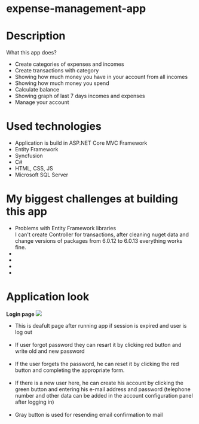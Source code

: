 # expense-management-app
 
<h1>Description</h1>
What this app does?
<ul>
 <li>Create categories of expenses and incomes</li>
 <li>Create transactions with category</li>
 <li>Showing how much money you have in your account from all incomes</li>
 <li>Showing how much money you spend</li>
 <li>Calculate balance</li>
 <li>Showing graph of last 7 days incomes and expenses</li>
 <li>Manage your account</li>
</ul>

<h1>Used technologies</h1>
<ul>
 <li>Application is build in ASP.NET Core MVC Framework</li>
 <li>Entity Framework</li>
 <li>Syncfusion</li>
 <li>C#</li>
 <li>HTML, CSS, JS</li>
 <li>Microsoft SQL Server</li>
</ul>

<h1>My biggest challenges at building this app</h1>
<ul>
 <li>Problems with Entity Framework libraries</li>
 I can't create Controller for transactions, after cleaning nuget data and change versions of packages from 6.0.12 to 6.0.13 everything works fine.
 <li></li>
 <li></li>
 <li></li>
 <li></li>
</ul>

<h1>Application look</h1>
<b>Login page</b>
<img src="https://user-images.githubusercontent.com/101508780/215560591-6ea2cca8-8ae2-4cdf-820f-bf3eb1c27bd9.png"/>
<ul>
 <li>This is deafult page after running app if session is expired and user is log out</li><br/>
 <li>If user forgot password they can resart it by clicking red button and write old and new password</li><br/>
 <li>If the user forgets the password, he can reset it by clicking the red button and completing the appropriate form.</li><br/>
 <li>If there is a new user here, he can create his account by clicking the green button and entering his e-mail address and password (telephone number and other data can be added in the account configuration panel after logging in)
</li><br/>
 <li>Gray button is used for resending email confirmation to mail</li>
</ul>
<b></b>
